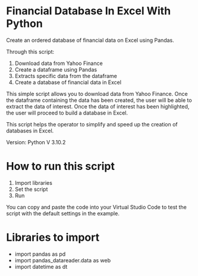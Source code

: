 # Financial Database In Excel With Python

Create an ordered database of financial data on Excel using Pandas.

Through this script:

1) Download data from Yahoo Finance 
2) Create a dataframe using Pandas 
3) Extracts specific data from the dataframe
4) Create a database of financial data in Excel 

This simple script allows you to download data from Yahoo Finance. Once the dataframe containing the data has been created, the user will be able to extract the data of interest. Once the data of interest has been highlighted, the user will proceed to build a database in Excel.

This script helps the operator to simplify and speed up the creation of databases in Excel. 

Version: Python V 3.10.2

# How to run this script 
1) Import libraries 
2) Set the script 
3) Run 

You can copy and paste the code into your Virtual Studio Code to test the script with the default settings in the example.

# Libraries to import 
- import pandas as pd
- import pandas_datareader.data as web
- import datetime as dt
